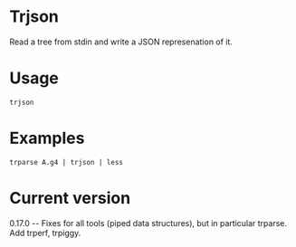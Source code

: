 # Trjson

Read a tree from stdin and write a JSON represenation of it.

# Usage

    trjson

# Examples

    trparse A.g4 | trjson | less

# Current version

0.17.0 -- Fixes for all tools (piped data structures), but in particular trparse. Add trperf, trpiggy.
